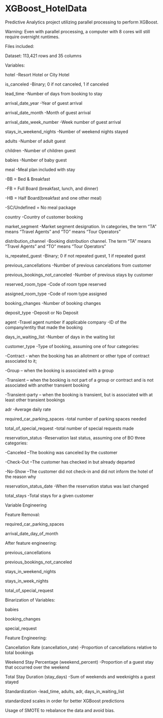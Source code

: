 # XGBoost_HotelData
Predictive Analytics project utilizing parallel processing to perform XGBoost.

Warning: Even with parallel processing, a computer with 8 cores will still require overnight runtimes.

Files included:


Dataset: 113,421 rows and 35 columns


Variables:

hotel -Resort Hotel or City Hotel

is_canceled -Binary; 0 if not canceled, 1 if canceled

lead_time -Number of days from booking to stay

arrival_date_year -Year of guest arrival

arrival_date_month -Month of guest arrival

arrival_date_week_number -Week number of guest arrival

stays_in_weekend_nights -Number of weekend nights stayed

adults -Number of adult guest

children -Number of children guest

babies  -Number of baby guest

meal -Meal plan included with stay

-BB = Bed & Breakfast

-FB = Full Board (breakfast, lunch, and dinner)

-HB = Half Board(breakfast and one other meal)

-SC/Undefined = No meal package

country -Country of customer booking

market_segment -Market segment designation. In categories, the term “TA” means “Travel Agents” and “TO” means “Tour Operators”

distribution_channel -Booking distribution channel. The term “TA” means “Travel Agents” and “TO” means “Tour Operators”

is_repeated_guest -Binary; 0 if not repeated guest, 1 if repeated guest

previous_cancellations -Number of previous cancelations from customer

previous_bookings_not_canceled -Number of previous stays by customer

reserved_room_type -Code of room type reserved

assigned_room_type -Code of room type assigned

booking_changes -Number of booking changes

deposit_type -Deposit or No Deposit

agent -Travel agent number if applicable company -ID of the company/entity that made the booking

days_in_waiting_list -Number of days in the waiting list

customer_type -Type of booking, assuming one of four categories:

-Contract - when the booking has an allotment or other type of contract associated to it;

-Group – when the booking is associated with a group

-Transient – when the booking is not part of a group or contract and is not associated with another transient booking

-Transient-party – when the booking is transient, but is associated with at least other transient bookings

adr -Average daily rate

required_car_parking_spaces -total number of parking spaces needed

total_of_special_request -total number of special requests made

reservation_status -Reservation last status, assuming one of BO three categories:

-Canceled –The booking was canceled by the customer

-Check-Out –The customer has checked in but already departed

-No-Show –The customer did not check-in and did not inform the hotel of the reason why

reservation_status_date -When the reservation status was last changed

total_stays -Total stays for a given customer



Variable Engineering


Feature Removal:

required_car_parking_spaces

arrival_date_day_of_month

After feature engineering:

previous_cancellations

previous_bookings_not_canceled

stays_in_weekend_nights

stays_in_week_nights

total_of_special_request



Binarization of Variables:

babies

booking_changes

special_request



Feature Engineering:

Cancellation Rate (cancellation_rate) -Proportion of cancellations relative to total bookings

Weekend Stay Percentage (weekend_percent) -Proportion of a guest stay that occurred over the weekend

Total Stay Duration (stay_days) -Sum of weekends and weeknights a guest stayed

Standardization -lead_time, adults, adr, days_in_waiting_list

standardized scales in order for better XGBoost predictions


Usage of SMOTE to rebalance the data and avoid bias.



